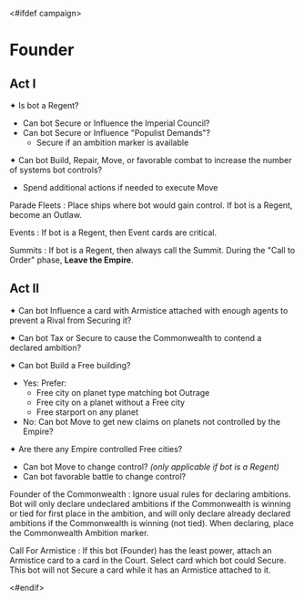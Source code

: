 <#ifdef campaign>
# Founder

## Act I

✦ Is bot a Regent?

- Can bot Secure or Influence the Imperial Council?
- Can bot Secure or Influence "Populist Demands"?
	- Secure if an ambition marker is available

✦ Can bot Build, Repair, Move, or favorable combat to increase the number of systems bot controls?

- Spend additional actions if needed to execute Move

Parade Fleets
: Place ships where bot would gain control. If bot is a Regent, become an Outlaw.

Events
: If bot is a Regent, then Event cards are critical.

Summits
: If bot is a Regent, then always call the Summit. During the "Call to Order" phase, **Leave the Empire**.

## Act II

✦ Can bot Influence a card with Armistice attached with enough agents to prevent a Rival from Securing it?

✦ Can bot Tax or Secure to cause the Commonwealth to contend a declared ambition?

✦ Can bot Build a Free building?

- Yes: Prefer:
	- Free city on planet type matching bot Outrage
	- Free city on a planet without a Free city
	- Free starport on any planet
- No: Can bot Move to get new claims on planets not controlled by the Empire?

✦ Are there any Empire controlled Free cities?

- Can bot Move to change control? *(only applicable if bot is a Regent)*
- Can bot favorable battle to change control?

Founder of the Commonwealth
: Ignore usual rules for declaring ambitions. Bot will only declare undeclared ambitions if the Commonwealth is winning or tied for first place in the ambition, and will only declare already declared ambitions if the Commonwealth is winning (not tied). When declaring, place the Commonwealth Ambition marker.

Call For Armistice
: If this bot (Founder) has the least power, attach an Armistice card to a card in the Court. Select card which bot could Secure. This bot will not Secure a card while it has an Armistice attached to it.

<div class="pagebreak"> </div>
<#endif>